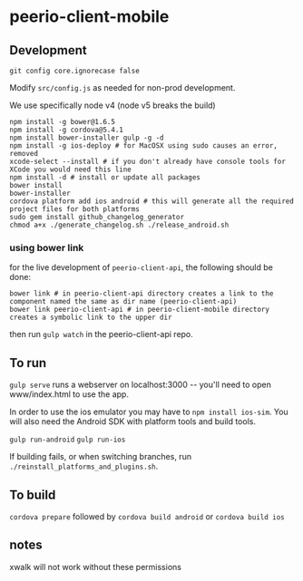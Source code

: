 # peerio-client-mobile

## Development

`git config core.ignorecase false`

Modify `src/config.js` as needed for non-prod development.

We use specifically node v4 (node v5 breaks the build)

```
npm install -g bower@1.6.5
npm install -g cordova@5.4.1
npm install bower-installer gulp -g -d
npm install -g ios-deploy # for MacOSX using sudo causes an error, removed
xcode-select --install # if you don't already have console tools for XCode you would need this line
npm install -d # install or update all packages
bower install
bower-installer
cordova platform add ios android # this will generate all the required project files for both platforms
sudo gem install github_changelog_generator
chmod a+x ./generate_changelog.sh ./release_android.sh
```

### using bower link

for the live development of `peerio-client-api`, the following should be done:

```
bower link # in peerio-client-api directory creates a link to the component named the same as dir name (peerio-client-api)
bower link peerio-client-api # in peerio-client-mobile directory creates a symbolic link to the upper dir
```

then run `gulp watch` in the peerio-client-api repo.

## To run

`gulp serve` runs a webserver on localhost:3000 -- you'll need to open www/index.html to use the app. 

In order to use the ios emulator you may have to `npm install ios-sim`. You will also need the Android SDK with platform tools and build tools. 

`gulp run-android`
`gulp run-ios`

If building fails, or when switching branches, run `./reinstall_platforms_and_plugins.sh`. 

## To build

`cordova prepare` followed by `cordova build android` or `cordova build ios`

## notes
xwalk will not work without these permissions
<uses-permission android:name="android.permission.ACCESS_WIFI_STATE" />
<uses-permission android:name="android.permission.ACCESS_NETWORK_STATE" />
